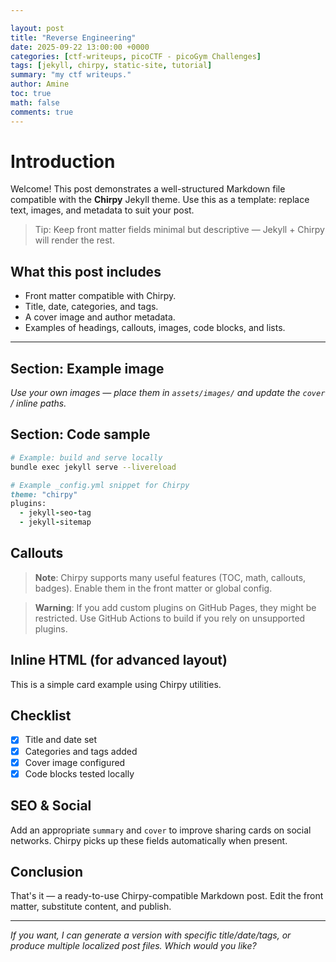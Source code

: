 ```yaml
---

layout: post
title: "Reverse Engineering"
date: 2025-09-22 13:00:00 +0000
categories: [ctf-writeups, picoCTF - picoGym Challenges]
tags: [jekyll, chirpy, static-site, tutorial]
summary: "my ctf writeups."
author: Amine
toc: true
math: false
comments: true
---
```


# Introduction

Welcome! This post demonstrates a well-structured Markdown file compatible with the **Chirpy** Jekyll theme. Use this as a template: replace text, images, and metadata to suit your post.

> Tip: Keep front matter fields minimal but descriptive — Jekyll + Chirpy will render the rest.

## What this post includes

* Front matter compatible with Chirpy.
* Title, date, categories, and tags.
* A cover image and author metadata.
* Examples of headings, callouts, images, code blocks, and lists.

---

## Section: Example image



*Use your own images — place them in `assets/images/` and update the `cover` / inline paths.*

## Section: Code sample

```bash
# Example: build and serve locally
bundle exec jekyll serve --livereload
```

```ruby
# Example _config.yml snippet for Chirpy
theme: "chirpy"
plugins:
  - jekyll-seo-tag
  - jekyll-sitemap
```

## Callouts

> **Note**: Chirpy supports many useful features (TOC, math, callouts, badges). Enable them in the front matter or global config.

> **Warning**: If you add custom plugins on GitHub Pages, they might be restricted. Use GitHub Actions to build if you rely on unsupported plugins.

## Inline HTML (for advanced layout)

<div class="grid">
  <div class="card">This is a simple card example using Chirpy utilities.</div>
</div>

## Checklist

* [x] Title and date set
* [x] Categories and tags added
* [x] Cover image configured
* [x] Code blocks tested locally

## SEO & Social

Add an appropriate `summary` and `cover` to improve sharing cards on social networks. Chirpy picks up these fields automatically when present.

## Conclusion

That's it — a ready-to-use Chirpy-compatible Markdown post. Edit the front matter, substitute content, and publish.

---

*If you want, I can generate a version with specific title/date/tags, or produce multiple localized post files. Which would you like?*
